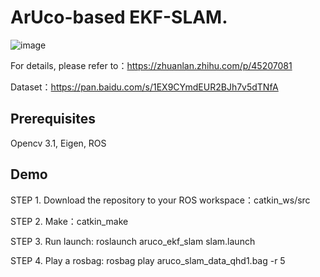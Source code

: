 
# ArUco-based EKF-SLAM. 

![image](https://github.com/ydsf16/aruco_ekf_slam/blob/master/ekf.gif)

For details, please refer to：https://zhuanlan.zhihu.com/p/45207081

Dataset：https://pan.baidu.com/s/1EX9CYmdEUR2BJh7v5dTNfA

## Prerequisites
Opencv 3.1, Eigen, ROS

## Demo

STEP 1. Download the repository to your ROS workspace：catkin_ws/src

STEP 2. Make：catkin_make

STEP 3. Run launch: roslaunch aruco_ekf_slam slam.launch

STEP 4. Play a rosbag: rosbag play aruco_slam_data_qhd1.bag -r 5

